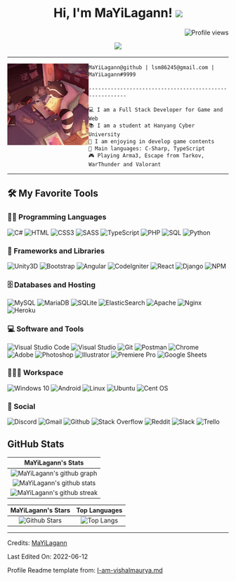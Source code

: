 <h1 align="center">
Hi, I'm MaYiLagann!
  <img src="https://media.giphy.com/media/hvRJCLFzcasrR4ia7z/giphy.gif" width="30"></h1>
 <!--<img src="https://komarev.com/ghpvc/?username=MaYiLagann&label=Profile%20Views&color=0e75b6&style=flat" align='right' alt="MaYiLagann" />-->
 <img src="https://gpvc.arturio.dev/MaYiLagann" alt="Profile views" align='right'/> <a href="https://github.com/MaYiLagann/MaYiLagann/"> </a>
<br/>

<!-- Typing SVG by DenverCoder1 - https://github.com/DenverCoder1/readme-typing-svg -->
<p align="center">
  <a href="https://github.com/DenverCoder1/readme-typing-svg"><img src="https://readme-typing-svg.herokuapp.com?lines=Game+%26+Web+Developer;Always%20learning%20new%20things%2E&font=Fira%20Code&center=true&width=380&height=45"></a>
</p>

<hr>

<img align="left" src="./lofi.gif" alt="Unfortunately I didn't find the author of the pic, feel to open a pull request if found" width="185"/>

```
MaYiLagann@github | lsm86245@gmail.com | MaYiLagann#9999

--------------------------------------------------------

💻 I am a Full Stack Developer for Game and Web
📚 I am a student at Hanyang Cyber University
📝 I am enjoying in develop game contents
🌟 Main languages: C-Sharp, TypeScript
🎮 Playing Arma3, Escape from Tarkov, WarThunder and Valorant
```

<hr style="margin-top: 0px;">

## 🛠️ My Favorite Tools

### 👨‍💻 Programming Languages

<p>
    <img alt="C#" src="https://img.shields.io/badge/C%23-%23239120.svg?logo=c-sharp&logoColor=white">
    <img alt="HTML" src="https://img.shields.io/badge/HTML5%20-%23E34F26.svg?logo=html5&logoColor=white">
    <img alt="CSS3" src="https://img.shields.io/badge/CSS3%20-%231572B6.svg?logo=css3&logoColor=white">
    <img alt="SASS" src="https://img.shields.io/badge/SASS-hotpink.svg?logo=SASS&logoColor=white">
    <img alt="TypeScript" src="https://img.shields.io/badge/TypeScript-%23007ACC.svg?logo=typescript&logoColor=white">
    <img alt="PHP" src="https://img.shields.io/badge/PHP-%23777BB4.svg?logo=php&logoColor=white">
    <img alt="SQL" src="https://img.shields.io/badge/SQL%20-%23025E8C.svg?logo=amazon-dynamodb&logoColor=white">
    <img alt="Python" src="https://img.shields.io/badge/Python%20-%2314354C.svg?logo=python&logoColor=white">

</p>

### 🧰 Frameworks and Libraries

<p>
    <img alt="Unity3D" src="https://img.shields.io/badge/Unity3D-%23000000.svg?&logo=unity&logoColor=white">
    <img alt="Bootstrap" src="https://img.shields.io/badge/Bootstrap-563D7C?logo=bootstrap&logoColor=white">
    <img alt="Angular" src="https://img.shields.io/badge/Angular-%23DD0031.svg?&logo=angular&logoColor=white">
    <img alt="CodeIgniter" src="https://img.shields.io/badge/CodeIgniter-%23EF4223.svg?logo=codeIgniter&logoColor=white">
    <img alt="React" src="https://img.shields.io/badge/React-20232A?logo=react&logoColor=61DAFB">
    <img alt="Django" src="https://img.shields.io/badge/Django-092E20?logo=django&logoColor=white">
    <img alt="NPM" src="https://img.shields.io/badge/NPM-%23000000.svg?logo=npm&logoColor=white">

</p>

### 🗄️ Databases and Hosting

<p>
    <img alt="MySQL" src="https://img.shields.io/badge/MySQL-00000F?logo=mysql&logoColor=white">
    <img alt="MariaDB" src="https://img.shields.io/badge/MariaDB-003545?logo=mariadb&logoColor=white">
    <img alt="SQLite" src="https://img.shields.io/badge/SQLite-%2307405e.svg?logo=sqlite&logoColor=white">
    <img alt="ElasticSearch" src="https://img.shields.io/badge/-ElasticSearch-005571?logo=elasticsearch">
    <img alt="Apache" src="https://img.shields.io/badge/Apache-%23D42029.svg?logo=apache&logoColor=white">
    <img alt="Nginx" src="https://img.shields.io/badge/Nginx-%23009639.svg?logo=nginx&logoColor=white">
    <img alt="Heroku" src="https://img.shields.io/badge/Heroku%20-%23430098.svg?logo=heroku&logoColor=white">

</p>

### 💻 Software and Tools

<p>
    <img alt="Visual Studio Code" src="https://img.shields.io/badge/Visual%20Studio%20Code-0078d7.svg?logo=visual-studio-code&logoColor=white">
    <img alt="Visual Studio" src="https://img.shields.io/badge/Visual%20Studio-5C2D91.svg?logo=visual-studio&logoColor=white">
    <img alt="Git" src="https://img.shields.io/badge/Git%20-%23F05033.svg?logo=git&logoColor=white">
    <img alt="Postman" src="https://img.shields.io/badge/Postman-FF6C37?logo=postman&logoColor=white">
    <img alt="Chrome" src="https://img.shields.io/badge/Chrome-4285F4?logo=GoogleChrome&logoColor=white">
    <br>
    <img alt="Adobe" src="https://img.shields.io/badge/Adobe%20-%23FF0000.svg?logo=adobe&logoColor=white">
    <img alt="Photoshop" src="https://img.shields.io/badge/Photoshop-%2331A8FF.svg?logo=adobe%20photoshop&logoColor=white">
    <img alt="Illustrator" src="https://img.shields.io/badge/Illustrator-%23FF9A00.svg?logo=adobe%20illustrator&logoColor=white">
    <img alt="Premiere Pro" src="https://img.shields.io/badge/Premiere%20Pro-9999FF.svg?logo=Adobe%20Premiere%20Pro&logoColor=white">
    <img alt="Google Sheets" src="https://img.shields.io/badge/Google%20Sheets%20-%2334A853.svg?logo=google%20sheets&logoColor=white">

</p>

### 👨🏽‍💻 Workspace

<p>
    <img alt="Windows 10" src="https://img.shields.io/badge/Windows-0078D6?logo=windows&logoColor=white">
    <img alt="Android" src="https://img.shields.io/badge/Android-3DDC84?logo=android&logoColor=white">
    <img alt="Linux" src="https://img.shields.io/badge/Linux-FCC624?logo=linux&logoColor=black">
    <img alt="Ubuntu" src="https://img.shields.io/badge/Ubuntu-E95420?logo=ubuntu&logoColor=white">
    <img alt="Cent OS" src="https://img.shields.io/badge/Cent%20OS-002260?logo=centos&logoColor=F0F0F0">

</p>

### 🌠 Social

<p>
    <img alt="Discord" src="https://img.shields.io/badge/Discord-%237289DA.svg?logo=discord&logoColor=white">
    <img alt="Gmail" src="https://img.shields.io/badge/Gmail-D14836?logo=gmail&logoColor=white">
    <img alt="Github" src="https://img.shields.io/badge/Github-%23121011.svg?logo=github&logoColor=white">
    <img alt="Stack Overflow" src="https://img.shields.io/badge/-Stack%20Overflow-FE7A16?logo=stack-overflow&logoColor=white">
    <img alt="Reddit" src="https://img.shields.io/badge/Reddit-%23FF4500.svg?logo=Reddit&logoColor=white">
    <img alt="Slack" src="https://img.shields.io/badge/Slack-4A154B?logo=slack&logoColor=white">
    <img alt="Trello" src="https://img.shields.io/badge/Trello-%23026AA7.svg?logo=Trello&logoColor=white">

</p>

## GitHub Stats

|                                                                     MaYiLagann's Stats                                                                     |
|:------------------------------------------------------------------------------------------------------------------------------------------------------:|
| ![MaYiLagann's github graph](https://activity-graph.herokuapp.com/graph?username=MaYiLagann&theme=react-dark&hide_border=true&area=true) |
| ![MaYiLagann's github stats](https://github-readme-stats.vercel.app/api?username=MaYiLagann&show_icons=true&theme=algolia)              |
| ![MaYiLagann's github streak](https://github-readme-streak-stats.herokuapp.com/?user=MaYiLagann&theme=algolia)                    |

|                                                                                                      MaYiLagann's Stars                                                                                                       |                                                           Top Languages                                                           |
|:-------------------------------------------------------------------------------------------------------------------------------------------------------------------------------------------------------------------------:|:---------------------------------------------------------------------------------------------------------------------------------:|
| ![Github Stars](https://github-readme-stats.vercel.app/api?username=MaYiLagann&show_icons=true&locale=en&count_private=true&hide_rank=true&custom_title=My%20GitHub%20Stats&disable_animations=true&theme=algolia) | ![Top Langs](https://github-readme-stats.vercel.app/api/top-langs/?username=MaYiLagann&langs_count=8&theme=algolia&layout=compact) |

------
Credits: [MaYiLagann](https://github.com/MaYiLagann)

Last Edited On: 2022-06-12

Profile Readme template from: [I-am-vishalmaurya.md](https://github.com/durgeshsamariya/awesome-github-profile-readme-templates/blob/master/I-am-vishalmaurya.md)
